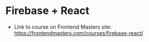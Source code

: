 # Firebase + React

* Link to course on Frontend Masters site: <https://frontendmasters.com/courses/firebase-react/>